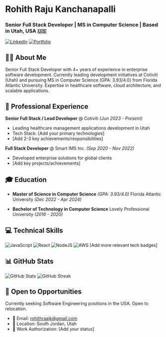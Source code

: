 # Rohith Raju Kanchanapalli
### Senior Full Stack Developer | MS in Computer Science | Based in Utah, USA 🇺🇸

[![LinkedIn](https://img.shields.io/badge/LinkedIn-0077B5?style=for-the-badge&logo=linkedin&logoColor=white)](https://www.linkedin.com/in/rohithrajukanchanapalli/)
[![Portfolio](https://img.shields.io/badge/Portfolio-255E63?style=for-the-badge&logo=About.me&logoColor=white)](https://rohtih-fullstackdeveloper.vercel.app/)

## 👨‍💻 About Me
Senior Full Stack Developer with 4+ years of experience in enterprise software development. Currently leading development initiatives at Cotiviti (Utah) and pursuing MS in Computer Science (GPA: 3.93/4.0) from Florida Atlantic University. Expertise in healthcare software, cloud architecture, and scalable applications.

## 🚀 Professional Experience

**Senior Full Stack / Lead Developer** @ Cotiviti *(Jun 2023 - Present)*
- Leading healthcare management applications development in Utah
- Tech Stack: [Add your primary technologies]
- [Add 2-3 key achievements/responsibilities]

**Full Stack Developer** @ Smart IMS Inc. *(Sep 2020 - Nov 2022)*
- Developed enterprise solutions for global clients
- [Add key projects/achievements]

## 🎓 Education

- **Master of Science in Computer Science** *(GPA: 3.93/4.0)*
  Florida Atlantic University *(Dec 2022 - Apr 2024)*
  
- **Bachelor of Technology in Computer Science**
  Lovely Professional University *(2016 - 2020)*

## 💻 Technical Skills

![JavaScript](https://img.shields.io/badge/javascript-%23323330.svg?style=for-the-badge&logo=javascript&logoColor=%23F7DF1E)
![React](https://img.shields.io/badge/react-%2320232a.svg?style=for-the-badge&logo=react&logoColor=%2361DAFB)
![NodeJS](https://img.shields.io/badge/node.js-6DA55F?style=for-the-badge&logo=node.js&logoColor=white)
![AWS](https://img.shields.io/badge/AWS-%23FF9900.svg?style=for-the-badge&logo=amazon-aws&logoColor=white)
[Add more relevant tech badges]

## 📊 GitHub Stats

![GitHub Stats](https://github-readme-stats.vercel.app/api?username=punisher007007&show_icons=true&theme=radical)
![GitHub Streak](https://github-readme-streak-stats.herokuapp.com/?user=punisher007007&theme=radical)

## 🤝 Open to Opportunities
Currently seeking Software Engineering positions in the USA. Open to relocation.
- 📧 Email: rohithraajk@gmail.com
- 📍 Location: South Jordan, Utah
- 💼 Work Authorization: [Add your status]